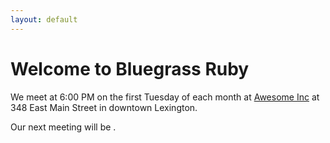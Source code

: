 ```yaml
---
layout: default
---
```


# Welcome to Bluegrass Ruby

We meet at 6:00 PM on the first Tuesday of each month at [Awesome Inc](https://awesomeinc.org) at 348 East Main Street in downtown Lexington.

Our next meeting will be <a id="meeting-date" href="https://guild.host/bluegrass-ruby/events/upcoming"></a>.
